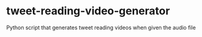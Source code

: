 # tweet-reading-video-generator
Python script that generates tweet reading videos when given the audio file

